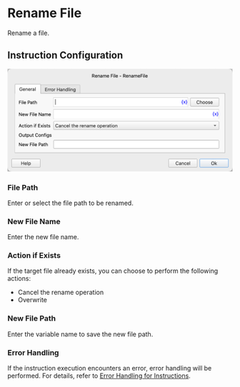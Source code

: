 # Rename File

Rename a file.

## Instruction Configuration

![Rename File General Configuration Dialog](rename_file_general_config.png)

### File Path

Enter or select the file path to be renamed.

### New File Name

Enter the new file name.

### Action if Exists

If the target file already exists, you can choose to perform the following actions:

* Cancel the rename operation
* Overwrite

### New File Path

Enter the variable name to save the new file path.

### Error Handling

If the instruction execution encounters an error, error handling will be performed. For details, refer to [Error Handling for Instructions](../../manual/error_handling.md).
